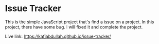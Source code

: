 # Issue Tracker
This is the simple JavaScript project  that's find a issue on a project.
In this project, there have some bug. I will fixed it and complete the project.

Live link: https://kafiabdullah.github.io/issue-tracker/